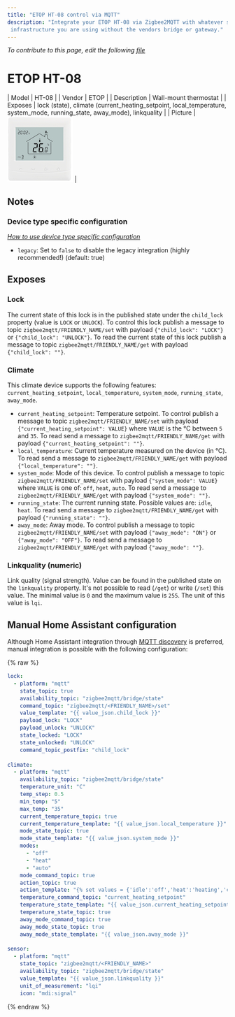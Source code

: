 ```yaml
---
title: "ETOP HT-08 control via MQTT"
description: "Integrate your ETOP HT-08 via Zigbee2MQTT with whatever smart home
 infrastructure you are using without the vendors bridge or gateway."
---
```


*To contribute to this page, edit the following
[file](https://github.com/Koenkk/zigbee2mqtt.io/blob/master/docs/devices/HT-08.md)*

# ETOP HT-08

| Model | HT-08  |
| Vendor  | ETOP  |
| Description | Wall-mount thermostat |
| Exposes | lock (state), climate (current_heating_setpoint, local_temperature, system_mode, running_state, away_mode), linkquality |
| Picture | ![ETOP HT-08](../images/devices/HT-08.jpg) |

## Notes

### Device type specific configuration
*[How to use device type specific configuration](../information/configuration.md)*

* `legacy`: Set to `false` to disable the legacy integration (highly recommended!) (default: true)



## Exposes

### Lock 
The current state of this lock is in the published state under the `child_lock` property (value is `LOCK` or `UNLOCK`).
To control this lock publish a message to topic `zigbee2mqtt/FRIENDLY_NAME/set` with payload `{"child_lock": "LOCK"}` or `{"child_lock": "UNLOCK"}`.
To read the current state of this lock publish a message to topic `zigbee2mqtt/FRIENDLY_NAME/get` with payload `{"child_lock": ""}`.

### Climate 
This climate device supports the following features: `current_heating_setpoint`, `local_temperature`, `system_mode`, `running_state`, `away_mode`.
- `current_heating_setpoint`: Temperature setpoint. To control publish a message to topic `zigbee2mqtt/FRIENDLY_NAME/set` with payload `{"current_heating_setpoint": VALUE}` where `VALUE` is the °C between `5` and `35`. To read send a message to `zigbee2mqtt/FRIENDLY_NAME/get` with payload `{"current_heating_setpoint": ""}`.
- `local_temperature`: Current temperature measured on the device (in °C). To read send a message to `zigbee2mqtt/FRIENDLY_NAME/get` with payload `{"local_temperature": ""}`.
- `system_mode`: Mode of this device. To control publish a message to topic `zigbee2mqtt/FRIENDLY_NAME/set` with payload `{"system_mode": VALUE}` where `VALUE` is one of: `off`, `heat`, `auto`. To read send a message to `zigbee2mqtt/FRIENDLY_NAME/get` with payload `{"system_mode": ""}`.
- `running_state`: The current running state. Possible values are: `idle`, `heat`. To read send a message to `zigbee2mqtt/FRIENDLY_NAME/get` with payload `{"running_state": ""}`.
- `away_mode`: Away mode. To control publish a message to topic `zigbee2mqtt/FRIENDLY_NAME/set` with payload `{"away_mode": "ON"}` or `{"away_mode": "OFF"}`. To read send a message to `zigbee2mqtt/FRIENDLY_NAME/get` with payload `{"away_mode": ""}`.

### Linkquality (numeric)
Link quality (signal strength).
Value can be found in the published state on the `linkquality` property.
It's not possible to read (`/get`) or write (`/set`) this value.
The minimal value is `0` and the maximum value is `255`.
The unit of this value is `lqi`.

## Manual Home Assistant configuration
Although Home Assistant integration through [MQTT discovery](../integration/home_assistant) is preferred,
manual integration is possible with the following configuration:


{% raw %}
```yaml
lock:
  - platform: "mqtt"
    state_topic: true
    availability_topic: "zigbee2mqtt/bridge/state"
    command_topic: "zigbee2mqtt/<FRIENDLY_NAME>/set"
    value_template: "{{ value_json.child_lock }}"
    payload_lock: "LOCK"
    payload_unlock: "UNLOCK"
    state_locked: "LOCK"
    state_unlocked: "UNLOCK"
    command_topic_postfix: "child_lock"

climate:
  - platform: "mqtt"
    availability_topic: "zigbee2mqtt/bridge/state"
    temperature_unit: "C"
    temp_step: 0.5
    min_temp: "5"
    max_temp: "35"
    current_temperature_topic: true
    current_temperature_template: "{{ value_json.local_temperature }}"
    mode_state_topic: true
    mode_state_template: "{{ value_json.system_mode }}"
    modes: 
      - "off"
      - "heat"
      - "auto"
    mode_command_topic: true
    action_topic: true
    action_template: "{% set values = {'idle':'off','heat':'heating','cool':'cooling','fan only':'fan'} %}{{ values[value_json.running_state] }}"
    temperature_command_topic: "current_heating_setpoint"
    temperature_state_template: "{{ value_json.current_heating_setpoint }}"
    temperature_state_topic: true
    away_mode_command_topic: true
    away_mode_state_topic: true
    away_mode_state_template: "{{ value_json.away_mode }}"

sensor:
  - platform: "mqtt"
    state_topic: "zigbee2mqtt/<FRIENDLY_NAME>"
    availability_topic: "zigbee2mqtt/bridge/state"
    value_template: "{{ value_json.linkquality }}"
    unit_of_measurement: "lqi"
    icon: "mdi:signal"
```
{% endraw %}


